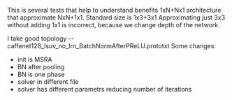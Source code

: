 This is several tests that help to understand benefits 1xN+Nx1 architecture that approximate NxN+1x1.
Standard size is 1x3+3x1
Approximating just 3x3 without adding 1x1 is incorrect, because we change depth of the network.

I take good topology -- caffenet128_lsuv_no_lrn_BatchNormAfterPReLU.prototxt
Some changes:
- init is MSRA
- BN after pooling
- BN is one phase
- solver in different file
- solver has different parametrs reducing number of iterations

